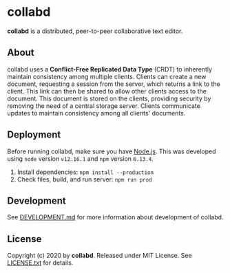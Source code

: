 # collabd
**collabd** is a distributed, peer-to-peer collaborative text editor.

## About
collabd uses a **Conflict-Free Replicated Data Type** (CRDT) to inherently maintain consistency among multiple clients. Clients can create a new document, requesting a session from the server, which returns a link to the client. This link can then be shared to allow other clients access to the document. This document is stored on the clients, providing security by removing the need of a central storage server. Clients communicate updates to maintain consistency among all clients' documents.

## Deployment
Before running collabd, make sure you have [Node.js](https://nodejs.org/en/). This was developed using `node` version `v12.16.1` and `npm` version `6.13.4`.

1. Install dependencies: `npm install --production`
2. Check files, build, and run server: `npm run prod`

## Development
See [DEVELOPMENT.md][development] for more information about development of collabd.

## License
Copyright (c) 2020 by **collabd**. Released under MIT License. See [LICENSE.txt][license] for details.

[development]: DEVELOPMENT.md
[license]: LICENSE.txt